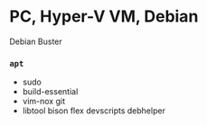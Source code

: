 PC, Hyper-V VM, Debian
========
Debian Buster

### `apt`
- sudo
- build-essential
- vim-nox git
- libtool bison flex devscripts debhelper
